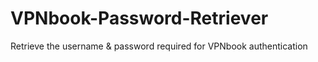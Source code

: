 # VPNbook-Password-Retriever
Retrieve the username &amp; password required for VPNbook authentication
